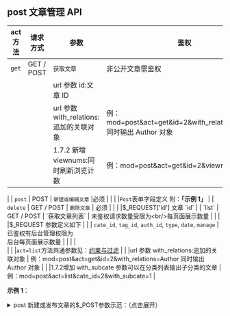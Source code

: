 ## post 文章管理 API

| act 方法 | 请求方式   | 参数                                                     | 鉴权               |
| -------- | ---------- | ------------------------------------------------------- | ----------------- |
| `get`    | GET / POST | `获取文章`                                                | 非公开文章需鉴权   |
|          |            |url 参数 id:文章 ID
|          |            |url 参数 with_relations:追加的关联对象  | 例：mod=post&act=get&id=2&with_relations=Author 同时输出 Author 对象
|          |            |1.7.2 新增 viewnums:同时刷新浏览计数 | 例：mod=post&act=get&id=2&viewnums=1
|
| `post`   | POST       | `新建或编辑文章`                                            |必须               |
|          |            |`Post`表单字段定义 附：**「示例 1」**
|
| `delete` | GET / POST | `删除文章`                                                  | 必须               |
|          |            |$_REQUEST['id'] 文章 `id`
|
| `list`   | GET / POST | `获取文章列表` | 未鉴权请求数量受限为<br/>每页面展示数量 |
|          |            |$_REQUEST 参数定义如下
|          |            | `cate_id`, `tag_id`, `auth_id`, `type`, `date`, `manage` |已鉴权有后台管理权限为<br/>后台每页面展示数量 |
|          |            |                                                          
|          |            |`act=list`方法共通参数见：[约束与过滤](books/api-05-design?id=约束与过滤 "约束与过滤")
|          |            |url 参数 with_relations:追加的关联对象  | 例：mod=post&act=get&id=2&with_relations=Author 同时输出 Author 对象
|          |            |1.7.2增加 with_subcate 参数可以在分类列表输出子分类的文章 | 例：mod=post&act=list&cate_id=2&with_subcate=1
|

**示例 1**：

<details>
<summary>post 新建或发布文章的$_POST参数示范：（点击展开）</summary>

```php
$_POST['ID'] 为 0 是新建
$_POST['Title']
$_POST['Alias']
$_POST['Type'] 为 0 是文章，1 是 page 页面
$_POST['AuthorID']
$_POST['CateID'] 如果没有提供 CateID,可提供 CateName
$_POST['Intro']
$_POST['Content'] 
$_POST['Tag']
$_POST['PostTime']
$_POST['Status'] 状态
```
注：对于发布文章，额外提供一个`CateName`字段可用来代替`CateID`指定分类，前提是存在以该字段值命名的分类；也可以使用`category`模块内的接口实现自动创建分类等操作；
</details>